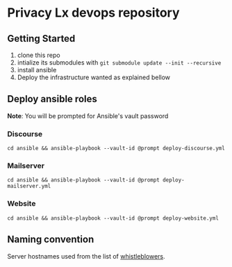 # Privacy Lx devops repository

## Getting Started

1. clone this repo
2. intialize its submodules with `git submodule update --init --recursive`
3. install ansible
4. Deploy the infrastructure wanted as explained bellow


## Deploy ansible roles

**Note**: You will be prompted for Ansible's vault password

### Discourse

`cd ansible && ansible-playbook --vault-id @prompt deploy-discourse.yml`

### Mailserver

`cd ansible && ansible-playbook --vault-id @prompt deploy-mailserver.yml`

### Website

`cd ansible && ansible-playbook --vault-id @prompt deploy-website.yml`


## Naming convention

Server hostnames used from the list of
[whistleblowers](https://en.wikipedia.org/wiki/List_of_whistleblowers).
